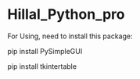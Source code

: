 # Hillal_Python_pro

For Using, need to install this package:

pip install PySimpleGUI

pip install tkintertable
